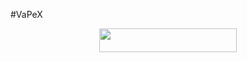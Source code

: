 #VaPeX 


  <p align="center"><a href="https://heroku.com/deploy?template=https://github.com/LostVenom/VaPex"> <img src="https://img.shields.io/badge/Deploy%20On%20Heroku-black?style=for-the-badge&logo=heroku" width="220" height="38.45"/></a></p> 
